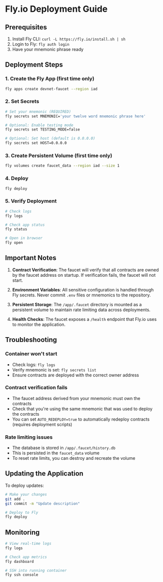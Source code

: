 # Fly.io Deployment Guide

## Prerequisites

1. Install Fly CLI: `curl -L https://fly.io/install.sh | sh`
2. Login to Fly: `fly auth login`
3. Have your mnemonic phrase ready

## Deployment Steps

### 1. Create the Fly App (first time only)
```bash
fly apps create devnet-faucet --region iad
```

### 2. Set Secrets
```bash
# Set your mnemonic (REQUIRED)
fly secrets set MNEMONIC='your twelve word mnemonic phrase here'

# Optional: Enable testing mode
fly secrets set TESTING_MODE=false

# Optional: Set host (default is 0.0.0.0)
fly secrets set HOST=0.0.0.0
```

### 3. Create Persistent Volume (first time only)
```bash
fly volumes create faucet_data --region iad --size 1
```

### 4. Deploy
```bash
fly deploy
```

### 5. Verify Deployment
```bash
# Check logs
fly logs

# Check app status
fly status

# Open in browser
fly open
```

## Important Notes

1. **Contract Verification**: The faucet will verify that all contracts are owned by the faucet address on startup. If verification fails, the faucet will not start.

2. **Environment Variables**: All sensitive configuration is handled through Fly secrets. Never commit `.env` files or mnemonics to the repository.

3. **Persistent Storage**: The `/app/.faucet` directory is mounted as a persistent volume to maintain rate limiting data across deployments.

4. **Health Checks**: The faucet exposes a `/health` endpoint that Fly.io uses to monitor the application.

## Troubleshooting

### Container won't start
- Check logs: `fly logs`
- Verify mnemonic is set: `fly secrets list`
- Ensure contracts are deployed with the correct owner address

### Contract verification fails
- The faucet address derived from your mnemonic must own the contracts
- Check that you're using the same mnemonic that was used to deploy the contracts
- You can set `AUTO_REDEPLOY=true` to automatically redeploy contracts (requires deployment scripts)

### Rate limiting issues
- The database is stored in `/app/.faucet/history.db`
- This is persisted in the `faucet_data` volume
- To reset rate limits, you can destroy and recreate the volume

## Updating the Application

To deploy updates:
```bash
# Make your changes
git add .
git commit -m "Update description"

# Deploy to Fly
fly deploy
```

## Monitoring

```bash
# View real-time logs
fly logs

# Check app metrics
fly dashboard

# SSH into running container
fly ssh console
```